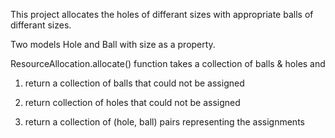 This project allocates the holes of differant sizes with appropriate balls of differant sizes.

Two models Hole and Ball with size as a property.

ResourceAllocation.allocate() function takes a collection of balls & holes and 

1. return a collection of balls that could not be assigned

2. return collection of holes that could not be assigned

3. return a collection of (hole, ball) pairs representing the assignments
